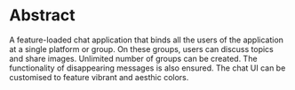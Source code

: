 # Abstract
A feature-loaded chat application that binds all the users of the application at a single platform or group. On these groups, users can discuss topics and share images. Unlimited number of groups can be created. The functionality of disappearing messages is also ensured. The chat UI can be customised to feature vibrant and aesthic colors.
